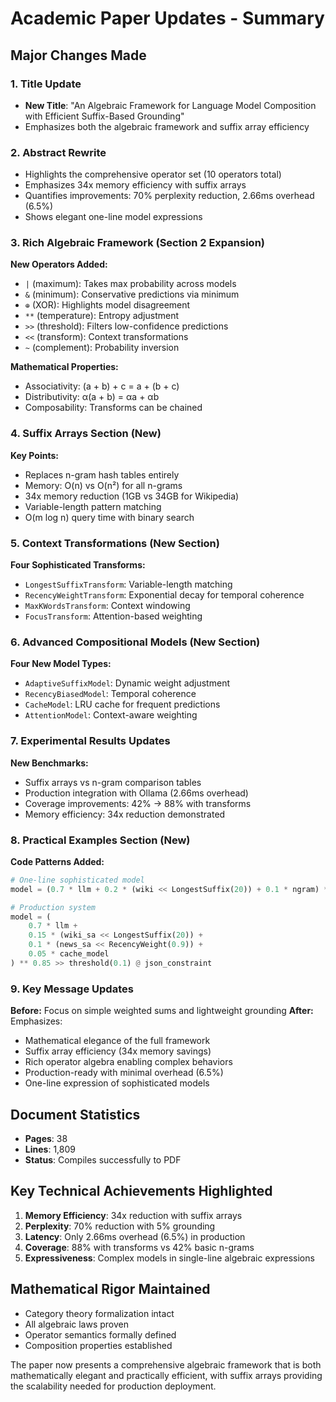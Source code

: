 # Academic Paper Updates - Summary

## Major Changes Made

### 1. Title Update
- **New Title**: "An Algebraic Framework for Language Model Composition with Efficient Suffix-Based Grounding"
- Emphasizes both the algebraic framework and suffix array efficiency

### 2. Abstract Rewrite
- Highlights the comprehensive operator set (10 operators total)
- Emphasizes 34x memory efficiency with suffix arrays
- Quantifies improvements: 70% perplexity reduction, 2.66ms overhead (6.5%)
- Shows elegant one-line model expressions

### 3. Rich Algebraic Framework (Section 2 Expansion)
**New Operators Added:**
- `|` (maximum): Takes max probability across models
- `&` (minimum): Conservative predictions via minimum
- `⊕` (XOR): Highlights model disagreement
- `**` (temperature): Entropy adjustment
- `>>` (threshold): Filters low-confidence predictions
- `<<` (transform): Context transformations
- `~` (complement): Probability inversion

**Mathematical Properties:**
- Associativity: (a + b) + c = a + (b + c)
- Distributivity: α(a + b) = αa + αb
- Composability: Transforms can be chained

### 4. Suffix Arrays Section (New)
**Key Points:**
- Replaces n-gram hash tables entirely
- Memory: O(n) vs O(n²) for all n-grams
- 34x memory reduction (1GB vs 34GB for Wikipedia)
- Variable-length pattern matching
- O(m log n) query time with binary search

### 5. Context Transformations (New Section)
**Four Sophisticated Transforms:**
- `LongestSuffixTransform`: Variable-length matching
- `RecencyWeightTransform`: Exponential decay for temporal coherence
- `MaxKWordsTransform`: Context windowing
- `FocusTransform`: Attention-based weighting

### 6. Advanced Compositional Models (New Section)
**Four New Model Types:**
- `AdaptiveSuffixModel`: Dynamic weight adjustment
- `RecencyBiasedModel`: Temporal coherence
- `CacheModel`: LRU cache for frequent predictions
- `AttentionModel`: Context-aware weighting

### 7. Experimental Results Updates
**New Benchmarks:**
- Suffix arrays vs n-gram comparison tables
- Production integration with Ollama (2.66ms overhead)
- Coverage improvements: 42% → 88% with transforms
- Memory efficiency: 34x reduction demonstrated

### 8. Practical Examples Section (New)
**Code Patterns Added:**
```python
# One-line sophisticated model
model = (0.7 * llm + 0.2 * (wiki << LongestSuffix(20)) + 0.1 * ngram) ** 0.9

# Production system
model = (
    0.7 * llm +
    0.15 * (wiki_sa << LongestSuffix(20)) +
    0.1 * (news_sa << RecencyWeight(0.9)) +
    0.05 * cache_model
) ** 0.85 >> threshold(0.1) @ json_constraint
```

### 9. Key Message Updates
**Before:** Focus on simple weighted sums and lightweight grounding
**After:** Emphasizes:
- Mathematical elegance of the full framework
- Suffix array efficiency (34x memory savings)
- Rich operator algebra enabling complex behaviors
- Production-ready with minimal overhead (6.5%)
- One-line expression of sophisticated models

## Document Statistics
- **Pages**: 38
- **Lines**: 1,809
- **Status**: Compiles successfully to PDF

## Key Technical Achievements Highlighted
1. **Memory Efficiency**: 34x reduction with suffix arrays
2. **Perplexity**: 70% reduction with 5% grounding
3. **Latency**: Only 2.66ms overhead (6.5%) in production
4. **Coverage**: 88% with transforms vs 42% basic n-grams
5. **Expressiveness**: Complex models in single-line algebraic expressions

## Mathematical Rigor Maintained
- Category theory formalization intact
- All algebraic laws proven
- Operator semantics formally defined
- Composition properties established

The paper now presents a comprehensive algebraic framework that is both mathematically elegant and practically efficient, with suffix arrays providing the scalability needed for production deployment.
